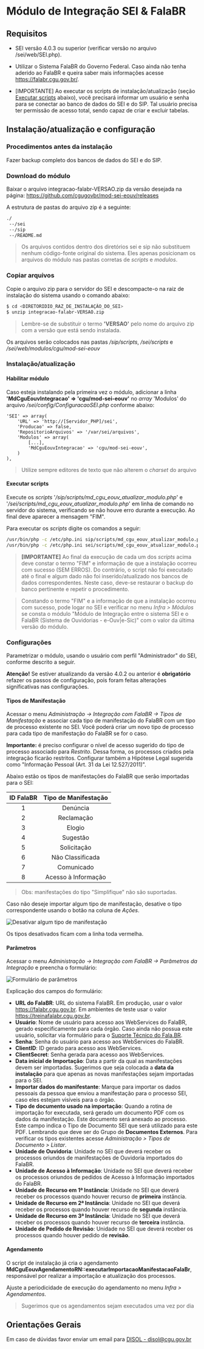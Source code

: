 
# Módulo de Integração SEI & FalaBR

## Requisitos

- SEI versão 4.0.3 ou superior (verificar versão no arquivo /sei/web/SEI.php).

- Utilizar o Sistema FalaBR do Governo Federal. Caso ainda não tenha aderido ao FalaBR e queira saber mais informações acesse https://falabr.cgu.gov.br/.

- [IMPORTANTE] Ao executar os scripts de instalação/atualização (seção [Executar scripts](#executar-scripts) abaixo), você precisará informar um usuário e senha para se conectar ao banco de dados do SEI e do SIP. Tal usuário precisa ter permissão de acesso total, sendo capaz de criar e excluir tabelas.

## Instalação/atualização e configuração

### Procedimentos antes da instalação

Fazer backup completo dos bancos de dados do SEI e do SIP.

### Download do módulo

Baixar o arquivo integracao-falabr-VERSAO.zip da versão desejada na página: https://github.com/cgugovbr/mod-sei-eouv/releases
 
A estrutura de pastas do arquivo zip é a seguinte:

```bash
./
 --/sei
 --/sip
 --/README.md
```
  
> Os arquivos contidos dentro dos diretórios sei e sip não substituem nenhum código-fonte original do sistema. Eles apenas posicionam os arquivos do módulo nas pastas corretas de *scripts* e *modulos*.
  
### Copiar arquivos

Copie o arquivo zip para o servidor do SEI e descompacte-o na raiz de instalação do sistema usando o comando abaixo:
  
```bash
$ cd <DIRETORIDIO_RAZ_DE_INSTALAÇÃO_DO_SEI>
$ unzip integracao-falabr-VERSAO.zip
```

> Lembre-se de substituir o termo **'VERSAO'** pelo nome do arquivo zip com a versão que está sendo instalada.

Os arquivos serão colocados nas pastas */sip/scripts*, */sei/scripts* e */sei/web/modulos/cgu/mod-sei-eouv*
 
### Instalação/atualização

#### Habilitar módulo

Caso esteja instalando pela primeira vez o módulo, adicionar a linha **'MdCguEouvIntegracao' => 'cgu/mod-sei-eouv'** no *array* 'Modulos' do arquivo */sei/config/ConfiguracaoSEI.php* conforme abaixo:

```text
'SEI' => array(
	'URL' => 'http://[Servidor_PHP]/sei',
	'Producao' => false,
	'RepositorioArquivos' => '/var/sei/arquivos',
	'Modulos' => array(
		[...],
		'MdCguEouvIntegracao' => 'cgu/mod-sei-eouv',
	)
),
```

> Utilize sempre editores de texto que não alterem o *charset* do arquivo

#### Executar scripts

Execute os *scripts* '*/sip/scripts/md_cgu_eouv_atualizar_modulo.php*' e '*/sei/scripts/md_cgu_eouv_atualizar_modulo.php*' em linha de comando no servidor do sistema, verificando se não houve erro durante a execução. Ao final deve aparecer a mensagem "FIM".

Para executar os *scripts* digite os comandos a seguir:

```bash
/usr/bin/php -c /etc/php.ini sip/scripts/md_cgu_eouv_atualizar_modulo.php > md_cgu_eouv_atualizar_modulo_sip.log
/usr/bin/php -c /etc/php.ini sei/scripts/md_cgu_eouv_atualizar_modulo.php > md_cgu_eouv_atualizar_modulo_sei.log
```

> **[IMPORTANTE]** Ao final da execução de cada um dos *scripts* acima deve constar o termo "FIM" e informação de que a instalação ocorreu com sucesso (SEM ERROS). Do contrário, o script não foi executado até o final e algum dado não foi inserido/atualizado nos bancos de dados correspondentes. Neste caso, deve-se restaurar o backup do banco pertinente e repetir o procedimento.

> Constando o termo "FIM" e a informação de que a instalação ocorreu com sucesso, pode logar no SEI e verificar no menu *Infra > Módulos* se consta o módulo "Módulo de Integração entre o sistema SEI e o FalaBR (Sistema de Ouvidorias - e-Ouv|e-Sic)" com o valor da última versão do módulo.

### Configurações

Parametrizar o módulo, usando o usuário com perfil "Administrador" do SEI, conforme descrito a seguir.

**Atenção!** Se estiver atualizando da versão 4.0.2 ou anterior é **obrigatório**
refazer os passos de configuração, pois foram feitas alterações significativas
nas configurações.

#### Tipos de Manifestação

Acessar o menu *Administração -> Integração com FalaBR -> Tipos de Manifestação* e associar cada tipo de manifestação do FalaBR com um tipo de processo existente no SEI. Você poderá criar um novo tipo de processo para cada tipo de manifestação do FalaBR se for o caso.

**Importante:** é preciso configurar o nível de acesso sugerido do tipo de
processo associado para *Restrito*. Dessa forma, os processos criados pela
integração ficarão restritos. Configurar também a Hipótese Legal sugerida como
"Informação Pessoal (Art. 31 da Lei 12.527/2011)".

Abaixo estão os tipos de manifestações do FalaBR que serão importadas para o SEI:

| ID FalaBR                | Tipo de Manifestação |
| :-:                      | :-:                  |
|1                         |Denúncia              |
|2                         |Reclamação            |
|3                         |Elogio                |
|4                         |Sugestão              |
|5                         |Solicitação           |
|6                         |Não Classificada      |
|7                         |Comunicado            |
|8                         |Acesso à Informação   |

> Obs: manifestações do tipo "Simplifique" não são suportadas.

Caso não deseje importar algum tipo de manifestação, desative o tipo correspondente
usando o botão na coluna de *Ações*.

![Desativar algum tipo de manifestação](imagens/tipos-manifestacao.png)

Os tipos desativados ficam com a linha toda vermelha.

#### Parâmetros

Acessar o menu *Administração -> Integração com FalaBR -> Parâmetros da Integração* e preencha o formulário:

![Formulário de parâmetros](imagens/form-parametros.png)

Explicação dos campos do formulário:
- **URL do FalaBR**: URL do sistema FalaBR. Em produção, usar o valor https://falabr.cgu.gov.br.
Em ambientes de teste usar o valor https://treinafalabr.cgu.gov.br.
- **Usuário**: Nome de usuário para acesso aos WebServices do FalaBR, gerado especificamente para cada órgão.
Caso ainda não possua este usuário, solicitar via formulário para o
[Suporte Técnico do Fala.BR](https://formularios.cgu.gov.br/index.php/679625?lang=pt-BR).
- **Senha**: Senha do usuário para acesso aos WebServices do FalaBR.
- **ClientID**: ID gerado para acesso aos WebServices.
- **ClientSecret**: Senha gerada para acesso aos WebServices.
- **Data inicial de Importação**:  Data a partir da qual as manifestações devem
ser importadas. Sugerimos que seja colocada a **data da instalação** para que apenas as
novas manifestações sejam importadas para o SEI.
- **Importar dados do manifestante**: Marque para importar os dados pessoais da
pessoa que enviou a manifestação para o processo SEI, caso eles estejam visíveis
para o órgão.
- **Tipo de documento usado na importação**: Quando a rotina de importação for
executada, será gerado um documento PDF com os dados da manifestação. Este documento
será anexado ao processo. Este campo indica o Tipo de Documento SEI que será
utilizado para este PDF. Lembrando que deve ser do Grupo de **Documentos Externos**.
Para verificar os tipos existentes acesse *Administração > Tipos de Documento > Listar*.
- **Unidade de Ouvidoria**: Unidade no SEI que deverá receber os processos
oriundos de manifestações de Ouvidoria importados do FalaBR.
- **Unidade de Acesso à Informação**: Unidade no SEI que deverá receber os processos
oriundos de pedidos de Acesso à Informação importados do FalaBR.
- **Unidade de Recurso em 1ª Instância**: Unidade no SEI que deverá receber os
processos quando houver recurso de **primeira** instância.
- **Unidade de Recurso em 2ª Instância**: Unidade no SEI que deverá receber os
processos quando houver recurso de **segunda** instância.
- **Unidade de Recurso em 3ª Instância**: Unidade no SEI que deverá receber os
processos quando houver recurso de **terceira** instância.
- **Unidade de Pedido de Revisão**: Unidade no SEI que deverá receber os
processos quando houver pedido de **revisão**.

#### Agendamento

O script de instalação já cria o agendamento **MdCguEouvAgendamentoRN::executarImportacaoManifestacaoFalaBr**,
responsável por realizar a importação e atualização dos processos.

Ajuste a periodicidade de execução do agendamento no menu *Infra > Agendamentos*.
> Sugerimos que os agendamentos sejam executados uma vez por dia

## Orientações Gerais

Em caso de dúvidas favor enviar um email para [DISOL - disol@cgu.gov.br](mailto:disol@cgu.gov.br?subject=[DUVIDA]%20SEI%20-%20módulo%20FalaBR)
